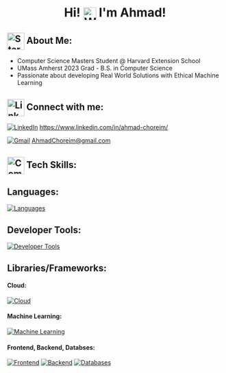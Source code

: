 <h1 align="center">
  Hi!
  <img src="https://media.giphy.com/media/hvRJCLFzcasrR4ia7z/giphy.gif" width="30" style="vertical-align: middle;" alt="Waving hand"/> 
  I'm Ahmad!
</h1>

## <img src="https://media1.giphy.com/media/v1.Y2lkPTc5MGI3NjExcWhuNTdoZ2hzdDJoN2U0eDc1eTVidmQwYTVweDduYzF5aXN4dHN0bCZlcD12MV9pbnRlcm5hbF9naWZfYnlfaWQmY3Q9cw/iFPLtlXfskcbU6tigb/giphy.gif" width="40" style="vertical-align: middle;" alt="Stars"/> About Me:



 - Computer Science Masters Student @ Harvard Extension School
 - UMass Amherst 2023 Grad - B.S. in Computer Science
 - Passionate about developing Real World Solutions with Ethical Machine Learning


## <img src="https://media1.giphy.com/media/v1.Y2lkPTc5MGI3NjExaGc2cDNpcjVuN2NwZHM3YnpwZ3pmdTZoZXNwOHdmcGRjMGtldjBjZCZlcD12MV9pbnRlcm5hbF9naWZfYnlfaWQmY3Q9cw/3C5GOwaqCmDzxODi83/giphy.gif" width="40" style="vertical-align: middle;" alt="Link"/> Connect with me:

[![LinkedIn](https://img.shields.io/badge/LinkedIn-%230077B5.svg?logo=linkedin&logoColor=white)](https://www.linkedin.com/in/ahmad-choreim/) https://www.linkedin.com/in/ahmad-choreim/
&nbsp;

[![Gmail](https://img.shields.io/badge/Gmail-D14836?style=flat&logo=gmail&logoColor=white)](mailto:AhmadChoreim@gmail.com) AhmadChoreim@gmail.com

## <img src="https://media4.giphy.com/media/v1.Y2lkPTc5MGI3NjExM210MGNsdmFjem5lNm83aG5qdmlsbGgweWpicGhrcXY5bnMzdzlybCZlcD12MV9pbnRlcm5hbF9naWZfYnlfaWQmY3Q9cw/l0MYGlG4YLB51v0bu/giphy.gif" width="40" style="vertical-align: middle;" alt="Computer"/>  Tech Skills:

## Languages: 
[![Languages](https://skillicons.dev/icons?i=python,java,javascript,c,mysql,html,css)](https://skillicons.dev)

## Developer Tools: 
[![Developer Tools](https://skillicons.dev/icons?i=postman,github,vim)](https://skillicons.dev)

## Libraries/Frameworks: 
#### Cloud:
[![Cloud](https://skillicons.dev/icons?i=aws,gcp,azure)](https://skillicons.dev)
#### Machine Learning:
[![Machine Learning](https://skillicons.dev/icons?i=pytorch,tensorflow,sklearn)](https://skillicons.dev)
#### Frontend, Backend, Databses:
[![Frontend](https://skillicons.dev/icons?i=react,vue,css,html,javascript)](https://skillicons.dev)
[![Backend](https://skillicons.dev/icons?i=spring,flask,docker,kubernetes)](https://skillicons.dev)
[![Databases](https://skillicons.dev/icons?i=mysql,postgres,firebase,mongodb)](https://skillicons.dev)